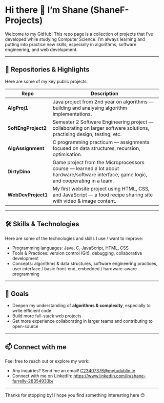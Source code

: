 # Hi there 👋 I’m Shane (ShaneF-Projects)

Welcome to my GitHub! This repo page is a collection of projects that I’ve developed while studying Computer Science. I’m always learning and putting into practice new skills, especially in algorithms, software engineering, and web development.

---

## 🚀 Repositories & Highlights

Here are some of my key public projects:

| Repo | Description |
|---|---|
| **AlgProj1** | Java project from 2nd year on algorithms — building and analysing algorithm implementations. |
| **SoftEngProject2** | Semester 2 Software Engineering project — collaborating on larger software solutions, practising design, testing, etc. |
| **AlgAssignment** | C programming practicum — assignments focused on data structures, recursion, optimisation. |
| **DirtyDino** | Game project from the Microprocessors course — learned a lot about hardware/software interface, game logic, and cooperating in a team. |
| **WebDevProject1** | My first website project using HTML, CSS, and JavaScript — a food recipe sharing site with video & image content. |

---

## 🛠️ Skills & Technologies

Here are some of the technologies and skills I use / want to improve:

- Programming languages: Java, C, JavaScript, HTML, CSS  
- Tools & Practices: version control (Git), debugging, collaborative development  
- Concepts: algorithms & data structures, software engineering practices, user interface / basic front-end, embedded / hardware-aware programming  

---

## 🎯 Goals

- Deepen my understanding of **algorithms & complexity**, especially to write efficient code  
- Build more full-stack web projects  
- Get more experience collaborating in larger teams and contributing to open-source  

---

## 📫 Connect with me

Feel free to reach out or explore my work:

- Any inquiries? Send me an email! C23407376@mytudublin.ie
- Connect with me on LinkedIn: https://www.linkedin.com/in/shane-farrelly-28354933b/

---

Thanks for stopping by! I hope you find something interesting here 😊
